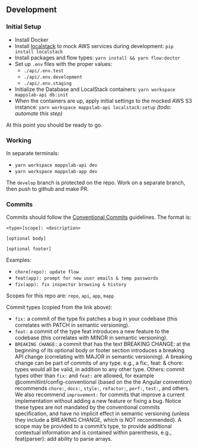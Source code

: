 ## Development

### Initial Setup

- Install Docker
- Install [localstack](https://github.com/localstack/localstack) to mock AWS services during development: `pip install localstack`
- Install packages and flow types: `yarn install && yarn flow:doctor`
- Set up `.env` files with the proper values:
  - `./api/.env.test`
  - `./api/.env.development`
  - `./api/.env.staging`
- Initialize the Database and LocalStack containers: `yarn workspace mappslab-api db:init`
- When the containers are up, apply initial settings to the mocked AWS S3 instance: `yarn workspace mappslab-api localstack:setup` _(todo: automate this step)_

At this point you should be ready to go.

### Working

In separate terminals:

- `yarn workspace mappslab-api dev`
- `yarn workspace mappslab-app dev`

The `develop` branch is protected on the repo. Work on a separate branch, then push to github and make PR.

### Commits

Commits should follow the [Conventional Commits](https://www.conventionalcommits.org/en/v1.0.0-beta.2/) guidelines. The format is:

```
<type>[scope]: <description>

[optional body]

[optional footer]
```

Examples:

- `chore(repo): update flow`
- `feat(app): prompt for new user emails & temp passwords`
- `fix(app): fix inspector browsing & history`

Scopes for this repo are: `repo`, `api`, `app`, `mapp`

Commit types (copied from the link above):

- `fix:` a commit of the type fix patches a bug in your codebase (this correlates with PATCH in semantic versioning).
- `feat:` a commit of the type feat introduces a new feature to the codebase (this correlates with MINOR in semantic versioning).
- `BREAKING CHANGE:` a commit that has the text BREAKING CHANGE: at the beginning of its optional body or footer section introduces a breaking API change (correlating with MAJOR in semantic versioning). A breaking change can be part of commits of any type. e.g., a fix:, feat: & chore: types would all be valid, in addition to any other type.
  Others: commit types other than `fix:` and `feat:` are allowed, for example @commitlint/config-conventional (based on the the Angular convention) recommends `chore:`, `docs:`, `style:`, `refactor:`, `perf:`, `test:`, and others. We also recommend `improvement:` for commits that improve a current implementation without adding a new feature or fixing a bug. Notice these types are not mandated by the conventional commits specification, and have no implicit effect in semantic versioning (unless they include a BREAKING CHANGE, which is NOT recommended).
  A scope may be provided to a commit’s type, to provide additional contextual information and is contained within parenthesis, e.g., feat(parser): add ability to parse arrays.
